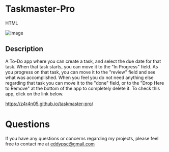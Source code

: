 # Taskmaster-Pro

HTML

![image](https://user-images.githubusercontent.com/66175938/166827031-fe5f9ffe-360f-4939-8d86-995890175081.png)

## Description
A To-Do app where you can create a task, and select the due date for that task. When that task starts, you can move it to the "In Progress" field. As you progress on that task, you can move it to the "review" field and see what was accomplished. When you feel you do not need anything else regarding that task you can move it to the "done" field, or to the "Drop Here to Remove" at the bottom of the app to completely delete it. To check this app, click on the link below.


 https://z4r4n05.github.io/taskmaster-pro/

# Questions

If you have any questions or concerns regarding my projects, please feel free to contact me at
eddypsc@gmail.com

